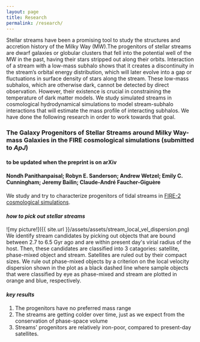 ```yaml
---
layout: page
title: Research
permalink: /research/
---
```

Stellar streams have been a promising tool to study the structures and accretion history of the Milky Way (MW).The progenitors of stellar streams are dwarf galaxies or globular clusters that fell into the potential well of the MW in the past, having their stars stripped out along their orbits. Interaction of a stream with a low-mass subhalo shows that it creates a discontinuity in the stream’s orbital energy distribution, which will later evolve into a gap or fluctuations in surface density of stars along the stream. These low-mass subhalos, which are otherwise dark, cannot be detected by direct observation. However, their existence is crucial in constraining the temperature of dark matter models. We study simulated streams in cosmological hydrodynamical simulations to model stream-subhalo interactions that will estimate the mass profile of interacting subhalos. We have done the following research in order to work towards that goal.

### **The Galaxy Progenitors of Stellar Streams around Milky Way-mass Galaxies in the FIRE cosmological simulations (submitted to *ApJ*)**
#### to be updated when the preprint is on arXiv
#### Nondh Panithanpaisal; Robyn E. Sanderson; Andrew Wetzel; Emily C. Cunningham; Jeremy Bailin; Claude-André Faucher-Giguère
We study and try to characterize progenitors of tidal streams in [FIRE-2 cosmological simulations](https://ui.adsabs.harvard.edu/abs/2018MNRAS.480..800H/abstract).

#### *how to pick out stellar streams*
![my picture!]({{ site.url }}/assets/assets/stream_local_vel_dispersion.png)
We identify stream candidates by picking out objects that are bound between 2.7 to 6.5 Gyr ago and are within present day's virial radius of the host. Then, these candidates are classified into 3 catagories: satellite, phase-mixed object and stream. Satellites are ruled out by their compact sizes. We rule out phase-mixed objects by a criterion on the local velocity dispersion shown in the plot as a black dashed line where sample objects that were classified by eye as phase-mixed and stream are plotted in orange and blue, respectively.

#### *key results*
1. The progenitors have no preferred mass range
2. The streams are getting colder over time, just as we expect from the conservation of phase-space volume
3. Streams' progenitors are relatively iron-poor, compared to present-day satellites.

